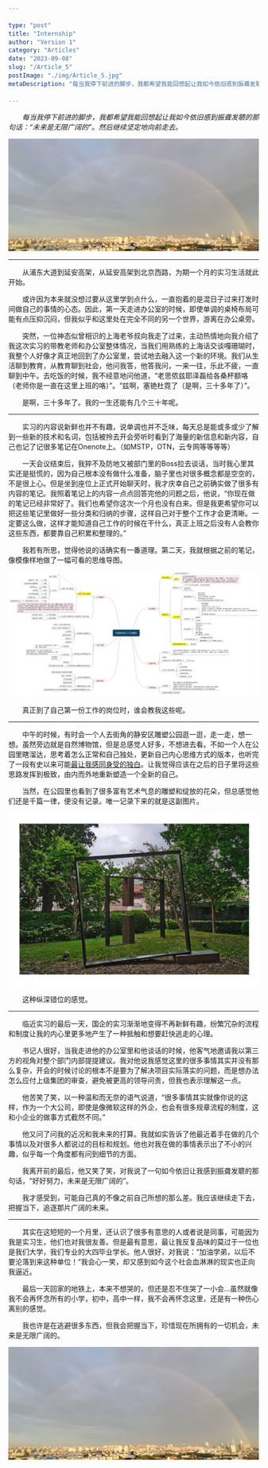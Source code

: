 ```yaml
---

type: "post"
title: "Internship"
author: "Version 1"
category: "Articles"
date: "2023-09-08"
slug: "/Article_5"
postImage: "./img/Article_5.jpg"
metaDescription: "每当我停下前进的脚步，我都希望我能回想起让我如今依旧感到振聋发聩的那句话：“未来是无限广阔的”。然后继续坚定地向前走去。"

---
```


&emsp;&emsp;*每当我停下前进的脚步，我都希望我能回想起让我如今依旧感到振聋发聩的那句话：“未来是无限广阔的”。然后继续坚定地向前走去。*

![Internship](./img/Article_5.jpg)

---

&emsp;&emsp;从浦东大道到延安高架，从延安高架到北京西路，为期一个月的实习生活就此开始。

&emsp;&emsp;或许因为本来就没想过要从这里学到点什么，一直抱着的是混日子过来打发时间做自己的事情的心态。因此，第一天走进办公室的时候，即使单调的桌椅布局可能有点压抑沉闷，但我似乎和这里处在完全不同的另一个世界，游离在办公桌旁。

&emsp;&emsp;突然，一位神态似曾相识的上海老爷叔向我走了过来，主动热情地向我介绍了我这次实习的带教老师和办公室整体情况，当我们用熟练的上海话交谈嘎珊瑚时，我整个人好像才真正地回到了办公室里，尝试地去融入这一个新的环境。我们从生活聊到教育，从教育聊到社会，他问我答，他答我问，一来一往，乐此不疲，一直聊到中午。去吃饭的时候，我不经意地问他道，“老思侬兹耶泽磊给各桑杯额咯（老师你是一直在这里上班的咯）”。“兹啊，塞铯杜霓了（是啊，三十多年了）”。

&emsp;&emsp;是啊，三十多年了。我的一生还能有几个三十年呢。

---

&emsp;&emsp;实习的内容说新鲜也并不有趣，说单调也并不乏味，每天总是能或多或少了解到一些新的技术和名词，包括被拎去开会旁听时看到了海量的新信息和新内容，自己也记了记很多笔记在Onenote上。（如MSTP，OTN，云专网等等等等）

&emsp;&emsp;一天会议结束后，我猝不及防地又被部门里的Boss拉去谈话，当时我心里其实还是挺慌的，因为自己根本没有做什么准备，脑子里也对很多概念都是空空的，不是很上心。但是坐到座位上正式开始聊天时，我才庆幸自己之前确实做了很多有内容的笔记。我照着笔记上的内容一点点回答完他的问题之后，他说，“你现在做的笔记已经非常好了。我们也希望你这次一个月也没有白来。但是我更希望你可以把这些笔记里做好一些分类和归纳的步骤，这样自己对于整个工作才会更清晰。一定要这么做，这样才能知道自己工作的时候在干什么，真正上班之后没有人会教你这些东西，都要靠自己积累和整理的。”

&emsp;&emsp;我若有所思，觉得他说的话确实有一番道理。第二天，我就根据之前的笔记，像模像样地做了一幅可看的思维导图。

![思维导图](./img/Article_5_1.png)

&emsp;&emsp;真正到了自己第一份工作的岗位时，谁会教我这些呢。

---

&emsp;&emsp;中午的时候，有时会一个人去街角的静安区雕塑公园逛一逛，走一走，想一想。虽然旁边就是自然博物馆，但是总感觉人好多，不想进去看。不如一个人在公园里瞎溜达，思考着怎么正常和自己独处，更新自己内心思维方式的版本，也听完了一段有史以来可能[最让我感同身受的独白](https://www.bilibili.com/video/BV1bp4y157Ej/?spm_id_from=333.788&vd_source=23710c36ec67fcb89d3077992fb7fcf7)。让我觉得应该在之后的日子里将这些思路发挥到极致，由内而外地重新塑造一个全新的自己。

&emsp;&emsp;当然，在公园里也看到了很多富有艺术气息的雕塑和绽放的花朵，但总感觉他们还是千篇一律，便没有记录。唯一记录下来的就是这副图片。

![Article_1](./img/Article_1.jpg)

&emsp;&emsp;这种纵深错位的感觉。

---

&emsp;&emsp;临近实习的最后一天，国企的实习渐渐地变得不再新鲜有趣，纷繁冗杂的流程和制度让我的内心里更多地产生了一种抵触和想要赶快逃走的心理。

&emsp;&emsp;书记人很好，当我走进他的办公室里和他谈话的时候，他客气地邀请我以第三方的视角对整个部门内部提提建议。我对他说我感觉这里的很多事情其实并没有那么复杂，开会的时候讨论的根本不是要为了解决项目实际落实的问题，而是想办法怎么应付上级集团的审查，避免被更高的领导问责，但我也表示理解这一点。

&emsp;&emsp;他苦笑了笑，以一种温和而无奈的语气说道，“很多事情其实就像你说的这样，作为一个大公司，即使是像微软这样的外企，也会有很多规章流程的制度，这和小企业的做事方式截然不同。”

&emsp;&emsp;他又问了问我的近况和我未来的打算。我就如实告诉了他最近着手在做的几个事情以及对很多人都说过的目标和规划。他也对我在做的事情表示出了不小的兴趣，似乎每一个角度都有问到细节的方面。

&emsp;&emsp;我离开前的最后，他又笑了笑，对我说了一句如今依旧让我感到振聋发聩的那句话，“好好努力，未来是无限广阔的”。

&emsp;&emsp;我才感受到，可能自己真的不像之前自己所想的那么差。我应该继续走下去，把握当下，追逐那片广阔的未来。

---

&emsp;&emsp;其实在这短短的一个月里，还认识了很多有意思的人或者说是同事，可能因为我是实习生，他们也对我很友善。但是最有意思，最让我反复品味的莫过于一位也是我们大学，我们专业的大四毕业学长。他人很好，对我说：“加油学弟，以后不要沦落到来这种单位！”我会心一笑，却又感到如今这个社会血淋淋的现实也正向我逼近。

&emsp;&emsp;最后一天回家的地铁上，本来不想哭的，但还是忍不住哭了一小会...虽然就像我不会再怀念所有的小学，初中，高中一样，我不会再怀念这里，还是有一种伤心离别的感觉。

&emsp;&emsp;我也许是在逃避很多东西，但我会把握当下，珍惜现在所拥有的一切机会，未来是无限广阔的。

![Internship](./img/Article_5.jpg)
